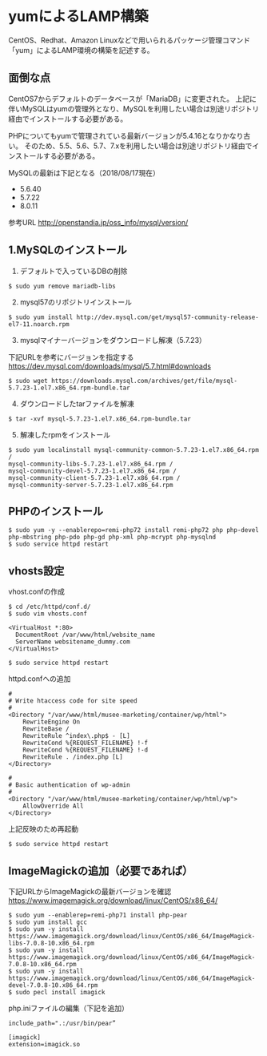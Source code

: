 # yumによるLAMP構築

CentOS、Redhat、Amazon Linuxなどで用いられるパッケージ管理コマンド「yum」によるLAMP環境の構築を記述する。

## 面倒な点

CentOS7からデフォルトのデータベースが「MariaDB」に変更された。
上記に伴いMySQLはyumの管理外となり、MySQLを利用したい場合は別途リポジトリ経由でインストールする必要がある。

PHPについてもyumで管理されている最新バージョンが5.4.16となりかなり古い。
そのため、5.5、5.6、5.7、7.xを利用したい場合は別途リポジトリ経由でインストールする必要がある。

MySQLの最新は下記となる（2018/08/17現在）
- 5.6.40
- 5.7.22
- 8.0.11

参考URL
http://openstandia.jp/oss_info/mysql/version/

## 1.MySQLのインストール

1) デフォルトで入っているDBの削除
```
$ sudo yum remove mariadb-libs
```

2) mysql57のリポジトリインストール

```
$ sudo yum install http://dev.mysql.com/get/mysql57-community-release-el7-11.noarch.rpm
```

3) mysqlマイナーバージョンをダウンロードし解凍（5.7.23）

下記URLを参考にバージョンを指定する
https://dev.mysql.com/downloads/mysql/5.7.html#downloads

```
$ sudo wget https://downloads.mysql.com/archives/get/file/mysql-5.7.23-1.el7.x86_64.rpm-bundle.tar
```

4) ダウンロードしたtarファイルを解凍
```
$ tar -xvf mysql-5.7.23-1.el7.x86_64.rpm-bundle.tar
```

5) 解凍したrpmをインストール
```
$ sudo yum localinstall mysql-community-common-5.7.23-1.el7.x86_64.rpm / 
mysql-community-libs-5.7.23-1.el7.x86_64.rpm / 
mysql-community-devel-5.7.23-1.el7.x86_64.rpm / 
mysql-community-client-5.7.23-1.el7.x86_64.rpm / 
mysql-community-server-5.7.23-1.el7.x86_64.rpm
```

## PHPのインストール

```
$ sudo yum -y --enablerepo=remi-php72 install remi-php72 php php-devel php-mbstring php-pdo php-gd php-xml php-mcrypt php-mysqlnd
$ sudo service httpd restart
```

## vhosts設定
vhost.confの作成
```
$ cd /etc/httpd/conf.d/
$ sudo vim vhosts.conf

<VirtualHost *:80>
  DocumentRoot /var/www/html/website_name
  ServerName websitename_dummy.com
</VirtualHost>

$ sudo service httpd restart
```

httpd.confへの追加
```
#
# Write htaccess code for site speed
#
<Directory "/var/www/html/musee-marketing/container/wp/html">
    RewriteEngine On
    RewriteBase /
    RewriteRule ^index\.php$ - [L]
    RewriteCond %{REQUEST_FILENAME} !-f
    RewriteCond %{REQUEST_FILENAME} !-d
    RewriteRule . /index.php [L]
</Directory>

#
# Basic authentication of wp-admin
#
<Directory "/var/www/html/musee-marketing/container/wp/html/wp">
    AllowOverride All
</Directory>
```

上記反映のため再起動
```
$ sudo service httpd restart
```

## ImageMagickの追加（必要であれば）

下記URLからImageMagickの最新バージョンを確認
https://www.imagemagick.org/download/linux/CentOS/x86_64/


```
$ sudo yum --enablerep=remi-php71 install php-pear
$ sudo yum install gcc
$ sudo yum -y install https://www.imagemagick.org/download/linux/CentOS/x86_64/ImageMagick-libs-7.0.8-10.x86_64.rpm
$ sudo yum -y install https://www.imagemagick.org/download/linux/CentOS/x86_64/ImageMagick-7.0.8-10.x86_64.rpm
$ sudo yum -y install https://www.imagemagick.org/download/linux/CentOS/x86_64/ImageMagick-devel-7.0.8-10.x86_64.rpm
$ sudo pecl install imagick
```

php.iniファイルの編集（下記を追加）

```
include_path=".:/usr/bin/pear”
```
```
[imagick]
extension=imagick.so
```
